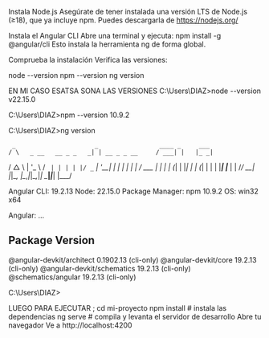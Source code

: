 Instala Node.js
Asegúrate de tener instalada una versión LTS de Node.js (≥18), que ya incluye npm. Puedes descargarla de
https://nodejs.org/

Instala el Angular CLI
Abre una terminal y ejecuta:
npm install -g @angular/cli
Esto instala la herramienta ng de forma global.

Comprueba la instalación
Verifica las versiones:


node --version
npm --version
ng version


EN MI CASO ESATSA SONA LAS VERSIONES
C:\Users\DIAZ>node --version
v22.15.0

C:\Users\DIAZ>npm --version
10.9.2

C:\Users\DIAZ>ng version

     _                      _                 ____ _     ___
    / \   _ __   __ _ _   _| | __ _ _ __     / ___| |   |_ _|
/ △ \ | '_ \ / _` | | | | |/ _` | '__|   | |   | |    | |
/ ___ \| | | | (_| | |_| | | (_| | |      | |___| |___ | |
/_/   \_\_| |_|\__, |\__,_|_|\__,_|_|       \____|_____|___|
|___/


Angular CLI: 19.2.13
Node: 22.15.0
Package Manager: npm 10.9.2
OS: win32 x64

Angular:
...

Package                      Version
------------------------------------------------------
@angular-devkit/architect    0.1902.13 (cli-only)
@angular-devkit/core         19.2.13 (cli-only)
@angular-devkit/schematics   19.2.13 (cli-only)
@schematics/angular          19.2.13 (cli-only)


C:\Users\DIAZ>



LUEGO PARA EJECUTAR ;
cd mi-proyecto
npm install      # instala las dependencias
ng serve         # compila y levanta el servidor de desarrollo
Abre tu navegador
Ve a
http://localhost:4200
